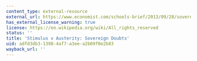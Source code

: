 ```yaml
---
content_type: external-resource
external_url: https://www.economist.com/schools-brief/2013/09/28/sovereign-doubts
has_external_license_warning: true
license: https://en.wikipedia.org/wiki/All_rights_reserved
status: ''
title: 'Stimulus v Austerity: Sovereign Doubts'
uid: adfd3db3-1398-4af7-a3ee-a2b09f0e2b83
wayback_url: ''
---
```

